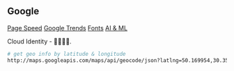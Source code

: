 Google
-

[Page Speed](https://developers.google.com/speed/pagespeed/insights)
[Google Trends](https://trends.google.com/trends/explore?date=all&q=php,javascript)
[Fonts](https://fonts.google.com/)
[AI & ML](https://cloud.google.com/vision/docs/drag-and-drop)

Cloud Identity - 👨‍👩‍👧‍👦.

````sh
# get geo info by latitude & longitude
http://maps.googleapis.com/maps/api/geocode/json?latlng=50.169954,30.3569466&sensor=false
````
